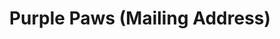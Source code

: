 ---
title: "Purple Paws (Mailing Address)"
url: /bellingham/purple-paws-mailing-address/
shop: pet grooming
---